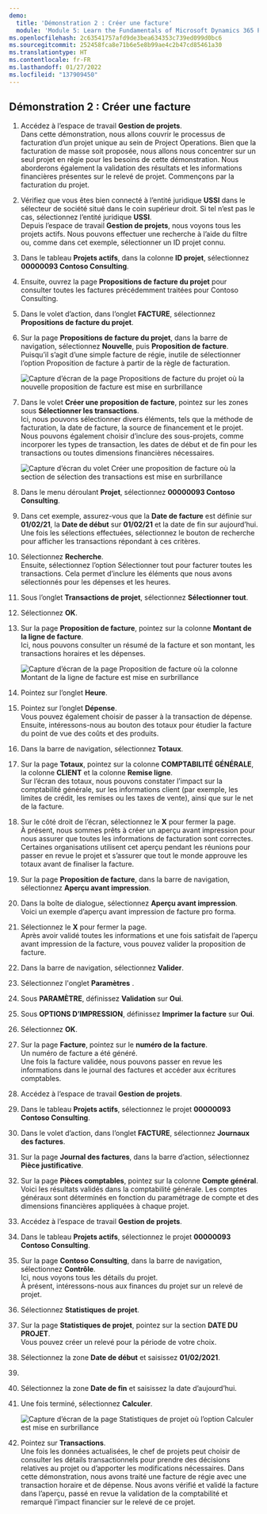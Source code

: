 ```yaml
---
demo:
  title: 'Démonstration 2 : Créer une facture'
  module: 'Module 5: Learn the Fundamentals of Microsoft Dynamics 365 Project Operations'
ms.openlocfilehash: 2c63541757afd9de3bea634353c739ed099d0bc6
ms.sourcegitcommit: 252458fca8e71b6e5e8b99ae4c2b47cd85461a30
ms.translationtype: HT
ms.contentlocale: fr-FR
ms.lasthandoff: 01/27/2022
ms.locfileid: "137909450"
---
```

## <a name="demo-2---create-an-invoice"></a>Démonstration 2 : Créer une facture

1. Accédez à l’espace de travail **Gestion de projets**.  
    Dans cette démonstration, nous allons couvrir le processus de facturation d’un projet unique au sein de Project Operations. Bien que la facturation de masse soit proposée, nous allons nous concentrer sur un seul projet en régie pour les besoins de cette démonstration. Nous aborderons également la validation des résultats et les informations financières présentes sur le relevé de projet. Commençons par la facturation du projet. 

1. Vérifiez que vous êtes bien connecté à l’entité juridique **USSI** dans le sélecteur de société situé dans le coin supérieur droit. Si tel n’est pas le cas, sélectionnez l’entité juridique **USSI**.  
    Depuis l’espace de travail **Gestion de projets**, nous voyons tous les projets actifs. Nous pouvons effectuer une recherche à l’aide du filtre ou, comme dans cet exemple, sélectionner un ID projet connu. 

1. Dans le tableau **Projets actifs**, dans la colonne **ID projet**, sélectionnez **00000093 Contoso Consulting**.  

1. Ensuite, ouvrez la page **Propositions de facture du projet** pour consulter toutes les factures précédemment traitées pour Contoso Consulting. 

1. Dans le volet d’action, dans l’onglet **FACTURE**, sélectionnez **Propositions de facture du projet**. 

1. Sur la page **Propositions de facture du projet**, dans la barre de navigation, sélectionnez **Nouvelle**, puis **Proposition de facture**.  
    Puisqu’il s’agit d’une simple facture de régie, inutile de sélectionner l’option Proposition de facture à partir de la règle de facturation. 

    ![Capture d’écran de la page Propositions de facture du projet où la nouvelle proposition de facture est mise en surbrillance](./media/projops_invoice_1_new_invoice_proposal.png)

1. Dans le volet **Créer une proposition de facture**, pointez sur les zones sous **Sélectionner les transactions**.  
    Ici, nous pouvons sélectionner divers éléments, tels que la méthode de facturation, la date de facture, la source de financement et le projet. Nous pouvons également choisir d’inclure des sous-projets, comme incorporer les types de transaction, les dates de début et de fin pour les transactions ou toutes dimensions financières nécessaires. 

    ![Capture d’écran du volet Créer une proposition de facture où la section de sélection des transactions est mise en surbrillance](./media/projops_invoice_2_select_transactions.png)

1. Dans le menu déroulant **Projet**, sélectionnez **00000093 Contoso Consulting**. 

1. Dans cet exemple, assurez-vous que la **Date de facture** est définie sur **01/02/21**, la **Date de début** sur **01/02/21** et la date de fin sur aujourd’hui.  
    Une fois les sélections effectuées, sélectionnez le bouton de recherche pour afficher les transactions répondant à ces critères.

1. Sélectionnez **Recherche**.  
    Ensuite, sélectionnez l’option Sélectionner tout pour facturer toutes les transactions. Cela permet d’inclure les éléments que nous avons sélectionnés pour les dépenses et les heures.

1. Sous l’onglet **Transactions de projet**, sélectionnez **Sélectionner tout**.

1. Sélectionnez **OK**. 

1. Sur la page **Proposition de facture**, pointez sur la colonne **Montant de la ligne de facture**.  
    Ici, nous pouvons consulter un résumé de la facture et son montant, les transactions horaires et les dépenses.

    ![Capture d’écran de la page Proposition de facture où la colonne Montant de la ligne de facture est mise en surbrillance](./media/projops_invoice_3_invoice_line_amount_column.png)

1. Pointez sur l’onglet **Heure**. 

1. Pointez sur l’onglet **Dépense**.  
    Vous pouvez également choisir de passer à la transaction de dépense.  
Ensuite, intéressons-nous au bouton des totaux pour étudier la facture du point de vue des coûts et des produits.

1. Dans la barre de navigation, sélectionnez **Totaux**.

1. Sur la page **Totaux**, pointez sur la colonne **COMPTABILITÉ GÉNÉRALE**, la colonne **CLIENT** et la colonne **Remise ligne**.  
    Sur l’écran des totaux, nous pouvons constater l’impact sur la comptabilité générale, sur les informations client (par exemple, les limites de crédit, les remises ou les taxes de vente), ainsi que sur le net de la facture. 

1. Sur le côté droit de l’écran, sélectionnez le **X** pour fermer la page.  
    À présent, nous sommes prêts à créer un aperçu avant impression pour nous assurer que toutes les informations de facturation sont correctes. Certaines organisations utilisent cet aperçu pendant les réunions pour passer en revue le projet et s’assurer que tout le monde approuve les totaux avant de finaliser la facture. 

1. Sur la page **Proposition de facture**, dans la barre de navigation, sélectionnez **Aperçu avant impression**. 

1. Dans la boîte de dialogue, sélectionnez **Aperçu avant impression**.  
    Voici un exemple d’aperçu avant impression de facture pro forma. 

1. Sélectionnez le **X** pour fermer la page.  
    Après avoir validé toutes les informations et une fois satisfait de l’aperçu avant impression de la facture, vous pouvez valider la proposition de facture.

1. Dans la barre de navigation, sélectionnez **Valider**.

1. Sélectionnez l'onglet **Paramètres** .

1. Sous **PARAMÈTRE**, définissez **Validation** sur **Oui**.

1. Sous **OPTIONS D’IMPRESSION**, définissez **Imprimer la facture** sur **Oui**.

1. Sélectionnez **OK**.

1. Sur la page **Facture**, pointez sur le **numéro de la facture**.  
    Un numéro de facture a été généré.  
    Une fois la facture validée, nous pouvons passer en revue les informations dans le journal des factures et accéder aux écritures comptables.

1. Accédez à l’espace de travail **Gestion de projets**.

1. Dans le tableau **Projets actifs**, sélectionnez le projet **00000093** **Contoso Consulting**.

1. Dans le volet d’action, dans l’onglet **FACTURE**, sélectionnez **Journaux des factures**.

1. Sur la page **Journal des factures**, dans la barre d’action, sélectionnez **Pièce justificative**.

1. Sur la page **Pièces comptables**, pointez sur la colonne **Compte général**.  
    Voici les résultats validés dans la comptabilité générale. Les comptes généraux sont déterminés en fonction du paramétrage de compte et des dimensions financières appliquées à chaque projet.

1. Accédez à l’espace de travail **Gestion de projets**. 

1. Dans le tableau **Projets actifs**, sélectionnez le projet **00000093 Contoso Consulting**.

1. Sur la page **Contoso Consulting**, dans la barre de navigation, sélectionnez **Contrôle**.  
    Ici, nous voyons tous les détails du projet.  
    À présent, intéressons-nous aux finances du projet sur un relevé de projet.

1. Sélectionnez **Statistiques de projet**.

1. Sur la page **Statistiques de projet**, pointez sur la section **DATE DU PROJET**.  
Vous pouvez créer un relevé pour la période de votre choix.

1. Sélectionnez la zone **Date de début** et saisissez **01/02/2021**.
1. 
1. Sélectionnez la zone **Date de fin** et saisissez la date d’aujourd’hui.

1. Une fois terminé, sélectionnez **Calculer**.

    ![Capture d’écran de la page Statistiques de projet où l’option Calculer est mise en surbrillance](./media/projops_invoice_4_calculate.png)

1. Pointez sur **Transactions**.  
    Une fois les données actualisées, le chef de projets peut choisir de consulter les détails transactionnels pour prendre des décisions relatives au projet ou d’apporter les modifications nécessaires. Dans cette démonstration, nous avons traité une facture de régie avec une transaction horaire et de dépense. Nous avons vérifié et validé la facture dans l’aperçu, passé en revue la validation de la comptabilité et remarqué l’impact financier sur le relevé de ce projet.
